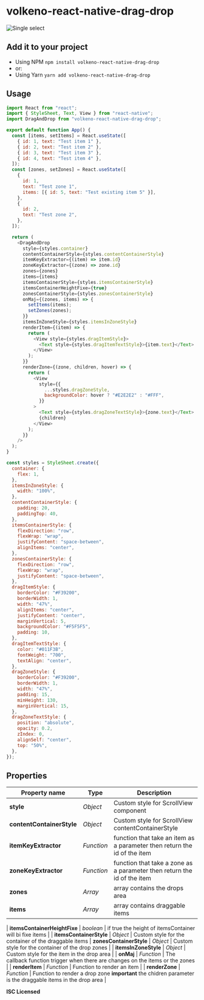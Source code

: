 # volkeno-react-native-drag-drop

![Single select](https://raw.githubusercontent.com/VolkenoMakers/react-native-drag-drop/main/demo.gif)

## Add it to your project

- Using NPM
  `npm install volkeno-react-native-drag-drop`
- or:
- Using Yarn
  `yarn add volkeno-react-native-drag-drop`

## Usage

```javascript
import React from "react";
import { StyleSheet, Text, View } from "react-native";
import DragAndDrop from "volkeno-react-native-drag-drop";

export default function App() {
  const [items, setItems] = React.useState([
    { id: 1, text: "Test item 1" },
    { id: 2, text: "Test item 2" },
    { id: 3, text: "Test item 3" },
    { id: 4, text: "Test item 4" },
  ]);
  const [zones, setZones] = React.useState([
    {
      id: 1,
      text: "Test zone 1",
      items: [{ id: 5, text: "Test existing item 5" }],
    },
    {
      id: 2,
      text: "Test zone 2",
    },
  ]);

  return (
    <DragAndDrop
      style={styles.container}
      contentContainerStyle={styles.contentContainerStyle}
      itemKeyExtractor={(item) => item.id}
      zoneKeyExtractor={(zone) => zone.id}
      zones={zones}
      items={items}
      itemsContainerStyle={styles.itemsContainerStyle}
      itemsContainerHeightFixe={true}
      zonesContainerStyle={styles.zonesContainerStyle}
      onMaj={(zones, items) => {
        setItems(items);
        setZones(zones);
      }}
      itemsInZoneStyle={styles.itemsInZoneStyle}
      renderItem={(item) => {
        return (
          <View style={styles.dragItemStyle}>
            <Text style={styles.dragItemTextStyle}>{item.text}</Text>
          </View>
        );
      }}
      renderZone={(zone, children, hover) => {
        return (
          <View
            style={{
              ...styles.dragZoneStyle,
              backgroundColor: hover ? "#E2E2E2" : "#FFF",
            }}
          >
            <Text style={styles.dragZoneTextStyle}>{zone.text}</Text>
            {children}
          </View>
        );
      }}
    />
  );
}

const styles = StyleSheet.create({
  container: {
    flex: 1,
  },
  itemsInZoneStyle: {
    width: "100%",
  },
  contentContainerStyle: {
    padding: 20,
    paddingTop: 40,
  },
  itemsContainerStyle: {
    flexDirection: "row",
    flexWrap: "wrap",
    justifyContent: "space-between",
    alignItems: "center",
  },
  zonesContainerStyle: {
    flexDirection: "row",
    flexWrap: "wrap",
    justifyContent: "space-between",
  },
  dragItemStyle: {
    borderColor: "#F39200",
    borderWidth: 1,
    width: "47%",
    alignItems: "center",
    justifyContent: "center",
    marginVertical: 5,
    backgroundColor: "#F5F5F5",
    padding: 10,
  },
  dragItemTextStyle: {
    color: "#011F3B",
    fontWeight: "700",
    textAlign: "center",
  },
  dragZoneStyle: {
    borderColor: "#F39200",
    borderWidth: 1,
    width: "47%",
    padding: 15,
    minHeight: 130,
    marginVertical: 15,
  },
  dragZoneTextStyle: {
    position: "absolute",
    opacity: 0.2,
    zIndex: 0,
    alignSelf: "center",
    top: "50%",
  },
});
```

## Properties

| Property name             | Type       | Description                                                              |
| ------------------------- | ---------- | ------------------------------------------------------------------------ |
| **style**                 | _Object_   | Custom style for ScrollView component                                    |
| **contentContainerStyle** | _Object_   | Custom style for ScrollView contentContainerStyle                        |
| **itemKeyExtractor**      | _Function_ | function that take an item as a parameter then return the id of the item |
| **zoneKeyExtractor**      | _Function_ | function that take a zone as a parameter then return the id of the item  |
| **zones**                 | _Array_    | array contains the drops area                                            |
| **items**                 | _Array_    | array contains draggable items                                           |

| **itemsContainerHeightFixe** | _boolean_ | if true the height of itemsContainer will bi fixe items |
| **itemsContainerStyle** | _Object_ | Custom style for the container of the draggable items |
**zonesContainerStyle** | _Object_ | Custom style for the container of the drop zones |
| **itemsInZoneStyle** | _Object_ | Custom style for the item in the drop area |
| **onMaj** | _Function_ | The callback function trigger when there are changes on the items or the zones |
| **renderItem** | _Function_ | Function to render an item |
| **renderZone** | _Function_ | Function to render a drop zone **important** the chidren parameter is the draggable items in the drop area |

**ISC Licensed**

